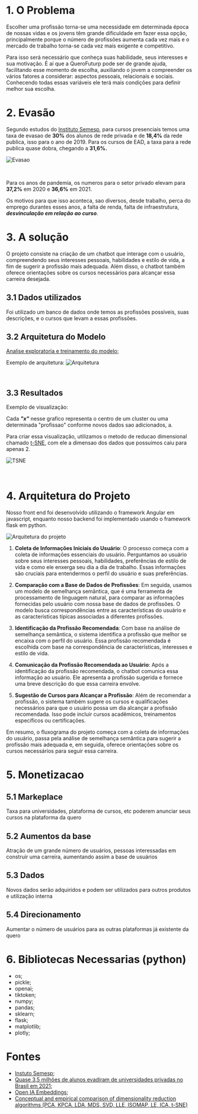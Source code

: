 # 1. O Problema

<p>Escolher uma profissão torna-se uma necessidade em determinada época de nossas vidas e os jovens têm grande dificuldade em fazer essa opção, principalmente porque o número de profissões aumenta cada vez mais e o mercado de trabalho torna-se cada vez mais exigente e competitivo.</p>

<p>Para isso será necessário que conheça suas habilidade, seus interesses e sua motivação. É aí que a QueroFuturp pode ser de grande ajuda, facilitando esse momento de escolha, auxiliando o jovem a compreender os vários fatores a considerar: aspectos pessoais, relacionais e sociais. Conhecendo todas essas variáveis ele terá mais condições para definir melhor sua escolha.</p>



# 2. Evasão

<p>Segundo estudos do <a href="https://www.semesp.org.br/mapa/edicao-11/brasil/evasao/">Instituto Semesp</a>, para cursos presenciais temos uma taxa de evasao de <b>30%</b> dos alunos de rede privada e de <b>18,4%</b> da rede publica, isso para o ano de 2019. Para os cursos de EAD, a taxa para a rede publica quase dobra, chegando a <b>31,6%.</b></p>

![Evasao](imgs/evasao.png)

<br/>

<p>Para os anos de pandemia, os numeros para o setor privado elevam para <b>37,2%</b> em 2020 e <b>36,6%</b> em 2021.</p>

<p>Os motivos para que isso aconteca, sao diversos, desde trabalho, perca do emprego durantes esses anos, a falta de renda, falta de infraestrutura, <i><b>desvinculação em relação ao curso</i></b>.</p>

# 3. A solução 
<p>O projeto consiste na criação de um chatbot que interage com o usuário, compreendendo seus interesses pessoais, habilidades e estilo de vida, a fim de sugerir a profissão mais adequada. Além disso, o chatbot também oferece orientações sobre os cursos necessários para alcançar essa carreira desejada.</p>


## 3.1 Dados utilizados
<p> Foi utilizado um banco de dados onde temos as profissões possíveis, suas descrições, e o cursos que levam a essas profissões.</p>

## 3.2 Arquitetura do Modelo

<a href='model/Ada_Embedding_Test.ipynb'>Analise exploratoria e treinamento do modelo;</a>

Exemplo de arquitetura:
![Arquitetura](imgs/arquitetura.png)

<br/>

## 3.3 Resultados

Exemplo de visualização: 

<p>Cada <i><b>"x"</b></i> nesse grafico representa o centro de um cluster ou uma determinada "profissao" conforme novos dados sao adicionados, a.</p>

<p>Para criar essa visualização, utilizamos o metodo de reducao dimensional chamado <a href="https://www.jmlr.org/papers/volume9/vandermaaten08a/vandermaaten08a.pdf?fbcl">t-SNE</a>, com ele a dimensao dos dados que possuimos caiu para apenas 2.</p>

![TSNE](imgs/tsne.png)

<br/>

# 4. Arquitetura do Projeto

<p>Nosso front end foi desenvolvido utilizando o framework Angular em javascript, enquanto nosso backend foi implementado usando o framework flask em python.</p>

![Arquitetura do projeto](imgs/arquitetura_projeto.png)
<p>

1. **Coleta de Informações Iniciais do Usuário**: O processo começa com a coleta de informações essenciais do usuário. Perguntamos ao usuário sobre seus interesses pessoais, habilidades, preferências de estilo de vida e como ele enxerga seu dia a dia de trabalho. Essas informações são cruciais para entendermos o perfil do usuário e suas preferências.

2. **Comparação com a Base de Dados de Profissões**: Em seguida, usamos um modelo de semelhança semântica, que é uma ferramenta de processamento de linguagem natural, para comparar as informações fornecidas pelo usuário com nossa base de dados de profissões. O modelo busca correspondências entre as características do usuário e as características típicas associadas a diferentes profissões.

3. **Identificação da Profissão Recomendada**: Com base na análise de semelhança semântica, o sistema identifica a profissão que melhor se encaixa com o perfil do usuário. Essa profissão recomendada é escolhida com base na correspondência de características, interesses e estilo de vida.

4. **Comunicação da Profissão Recomendada ao Usuário**: Após a identificação da profissão recomendada, o chatbot comunica essa informação ao usuário. Ele apresenta a profissão sugerida e fornece uma breve descrição do que essa carreira envolve.

5. **Sugestão de Cursos para Alcançar a Profissão**: Além de recomendar a profissão, o sistema também sugere os cursos e qualificações necessários para que o usuário possa um dia alcançar a profissão recomendada. Isso pode incluir cursos acadêmicos, treinamentos específicos ou certificações.

Em resumo, o fluxograma do projeto começa com a coleta de informações do usuário, passa pela análise de semelhança semântica para sugerir a profissão mais adequada e, em seguida, oferece orientações sobre os cursos necessários para seguir essa carreira. </p>

# 5. Monetizacao 

## 5.1 Markeplace 
<p>Taxa para universidades, plataforma de cursos, etc poderem anunciar seus cursos na plataforma da quero</p>

## 5.2 Aumentos da base
<p>Atração de um grande número de usuários, pessoas interessadas em construir uma carreira, aumentando assim a base de usuários </p>

## 5.3 Dados
<p>Novos dados serão adquiridos e podem ser utilizados para outros produtos e utilização interna</p>

## 5.4 Direcionamento
<p>Aumentar o número de usuários para as outras plataformas já existente da quero </p>


# 6. Bibliotecas Necessarias (python)

* os;
* pickle;
* openai;
* tiktoken;
* numpy;
* pandas;
* sklearn;
* flask;
* matplotlib;
* plotly;



# Fontes

* <a href="https://www.semesp.org.br/mapa/edicao-11/brasil/evasao/">Instuto Semesp</a>;
* <a href="https://g1.globo.com/educacao/noticia/2022/01/02/quase-35-milhoes-de-alunos-evadiram-de-universidades-privadas-no-brasil-em-2021.ghtml">Quase 3,5 milhões de alunos evadiram de universidades privadas no Brasil em 2021</a>;
* <a href="https://platform.openai.com/docs/guides/embeddings/what-are-embeddings">Open IA Embeddings;</a>
* <a href="https://www.sciencedirect.com/science/article/abs/pii/S1574013721000186">Conceptual and empirical comparison of dimensionality reduction algorithms (PCA, KPCA, LDA, MDS, SVD, LLE, ISOMAP, LE, ICA, t-SNE)</a>

